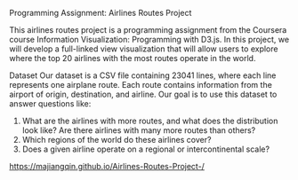 Programming Assignment: Airlines Routes Project 

This airlines routes project is a programming assignment from the Coursera course Information Visualization: Programming with D3.js. In this project, we will develop a full-linked view visualization that will allow users to explore where the top 20 airlines with the most routes operate in the world. 

Dataset
Our dataset is a CSV file containing 23041 lines, where each line represents one airplane route. Each route contains information from the airport of origin, destination, and airline. 
Our goal is to use this dataset to answer questions like:
1.	What are the airlines with more routes, and what does the distribution look like? Are there airlines with many more routes than others?
2.	Which regions of the world do these airlines cover?
3.	Does a given airline operate on a regional or intercontinental scale?


https://majiangqin.github.io/Airlines-Routes-Project-/
